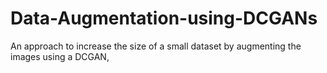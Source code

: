 # Data-Augmentation-using-DCGANs
An approach to increase the size of a small dataset by augmenting the images using a DCGAN,
